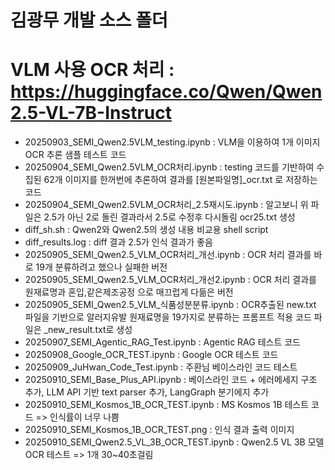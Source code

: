 # 김광무 개발 소스 폴더

# VLM 사용 OCR 처리 : https://huggingface.co/Qwen/Qwen2.5-VL-7B-Instruct
* 20250903_SEMI_Qwen2.5VLM_testing.ipynb : VLM을 이용하여 1개 이미지 OCR 추론 샘플 테스트 코드
* 20250904_SEMI_Qwen2.5VLM_OCR처리.ipynb : testing 코드를 기반하여 수집된 62개 이미지를 한꺼번에 추론하여 결과를 [원본파일명]_ocr.txt 로 저장하는 코드
* 20250904_SEMI_Qwen2.5VLM_OCR처리_2.5재시도.ipynb : 알고보니 위 파일은 2.5가 아닌 2로 돌린 결과라서 2.5로 수정후 다시돌림 ocr25.txt 생성
* diff_sh.sh : Qwen2와 Qwen2.5의 생성 내용 비교용 shell script
* diff_results.log : diff 결과 2.5가 인식 결과가 좋음
* 20250905_SEMI_Qwen2.5_VLM_OCR처리_개선.ipynb : OCR 처리 결과를 바로 19개 분류하려고 했으나 실패한 버전
* 20250905_SEMI_Qwen2.5_VLM_OCR처리_개선2.ipynb : OCR 처리 결과를 원재료명과 혼입,같은제조공정 으로 매끄럽게 다듦은 버전
* 20250905_SEMI_Qwen2.5_VLM_식품성분분류.ipynb : OCR추출된 new.txt 파일을 기반으로 알러지유발 원재료명을 19가지로 분류하는 프롬프트 적용 코드 파일은 _new_result.txt로 생성
* 20250907_SEMI_Agentic_RAG_Test.ipynb : Agentic RAG 테스트 코드
* 20250908_Google_OCR_TEST.ipynb : Google OCR 테스트 코드
* 20250909_JuHwan_Code_Test.ipynb : 주환님 베이스라인 코드 테스트
* 20250910_SEMI_Base_Plus_API.ipynb : 베이스라인 코드 + 에러메세지 구조 추가, LLM API 기반 text parser 추가, LangGraph 분기에지 추가
* 20250910_SEMI_Kosmos_1B_OCR_TEST.ipynb : MS Kosmos 1B 테스트 코드 => 인식률이 너무 나쁨
* 20250910_SEMI_Kosmos_1B_OCR_TEST.png : 인식 결과 출력 이미지
* 20250910_SEMI_Qwen2.5_VL_3B_OCR_TEST.ipynb : Qwen2.5 VL 3B 모델 OCR 테스트 => 1개 30~40초걸림
